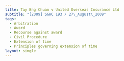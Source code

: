 ```yaml
---
title: Tay Eng Chuan v United Overseas Insurance Ltd
subtitle: "[2009] SGHC 193 / 27\_August\_2009"
tags:
  - Arbitration
  - Award
  - Recourse against award
  - Civil Procedure
  - Extension of time
  - Principles governing extension of time
layout: single
---
```


